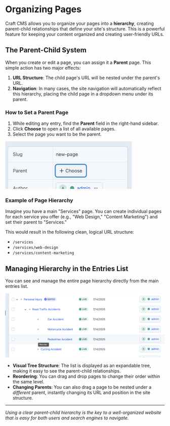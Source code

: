 # Organizing Pages

Craft CMS allows you to organize your pages into a **hierarchy**, creating parent-child relationships that define your site's structure. This is a powerful feature for keeping your content organized and creating user-friendly URLs.

## The Parent-Child System

When you create or edit a page, you can assign it a **Parent** page. This simple action has two major effects:

1.  **URL Structure**: The child page's URL will be nested under the parent's URL.
2.  **Navigation**: In many cases, the site navigation will automatically reflect this hierarchy, placing the child page in a dropdown menu under its parent.

### How to Set a Parent Page

1.  While editing any entry, find the **Parent** field in the right-hand sidebar.
2.  Click **Choose** to open a list of all available pages.
3.  Select the page you want to be the parent.

<img src="./screenshots/054.png" alt="The right-hand sidebar of the entry editor, with the Parent field highlighted and the page selection modal open" style="max-width: 400px">

### Example of Page Hierarchy

Imagine you have a main "Services" page. You can create individual pages for each service you offer (e.g., "Web Design," "Content Marketing") and set their parent to "Services."

This would result in the following clean, logical URL structure:

-   `/services`
-   `/services/web-design`
-   `/services/content-marketing`

## Managing Hierarchy in the Entries List

You can see and manage the entire page hierarchy directly from the main entries list.

![The Entries list view, showing pages nested under their parents in a clear tree structure....](./screenshots/055.png)

-   **Visual Tree Structure**: The list is displayed as an expandable tree, making it easy to see the parent-child relationships.
-   **Reordering**: You can drag and drop pages to change their order within the same level.
-   **Changing Parents**: You can also drag a page to be nested under a *different* parent, instantly changing its URL and position in the site structure.

---

*Using a clear parent-child hierarchy is the key to a well-organized website that is easy for both users and search engines to navigate.*